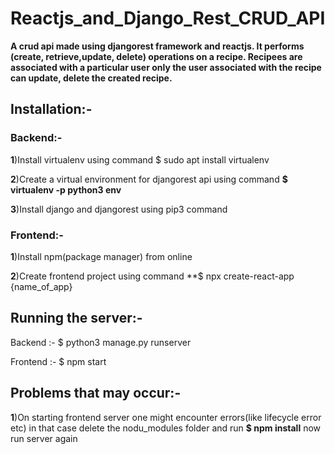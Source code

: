 # Reactjs_and_Django_Rest_CRUD_API
**A crud api made using djangorest framework and reactjs. It performs (create, retrieve,update, delete) operations on a recipe.
Recipees are associated with a particular user only the user associated with the recipe can update, delete the created recipe.**

## Installation:-

### Backend:-
**1**)Install virtualenv using command $ sudo apt install virtualenv

**2**)Create a virtual environment for djangorest api using command **$ virtualenv -p python3 env**

**3**)Install django and djangorest using pip3 command

### Frontend:-

**1**)Install npm(package manager) from online

**2**)Create frontend project using command **$ npx create-react-app {name_of_app}

## Running the server:-

Backend :- $ python3 manage.py runserver

Frontend :- $ npm start

## Problems that may occur:-

**1**)On starting frontend server one might encounter errors(like lifecycle error etc) in that case delete the nodu_modules folder and run **$ npm install** now run server again
